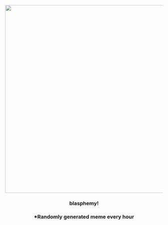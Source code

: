 <p align="center">
        <img src="https://i.redd.it/p5w7e5ws41d91.jpg" width="600" height="600">
        </p>
        <h3 align="center">blasphemy!</h3>
        <h3 align="center">*Randomly generated meme every hour</h3>
    